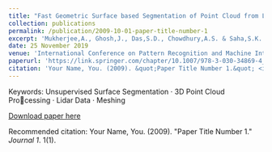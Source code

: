 ```yaml
---
title: "Fast Geometric Surface based Segmentation of Point Cloud from Lidar Data"
collection: publications
permalink: /publication/2009-10-01-paper-title-number-1
excerpt: 'Mukherjee,A., Ghosh,J., Das,S.D., Chowdhury,A.S. & Saha,S.K.'
date: 25 November 2019
venue: 'International Conference on Pattern Recognition and Machine Intelligence 2019, LNCS 11941, pp. 415-423, 2019'
paperurl: 'https://link.springer.com/chapter/10.1007/978-3-030-34869-4_45'
citation: 'Your Name, You. (2009). &quot;Paper Title Number 1.&quot; <i>Journal 1</i>. 1(1).'
---
```

Keywords: Unsupervised Surface Segmentation · 3D Point Cloud Processing · Lidar Data · Meshing

[Download paper here](https://arxiv.org/abs/2005.02704)

Recommended citation: Your Name, You. (2009). "Paper Title Number 1." <i>Journal 1</i>. 1(1).
